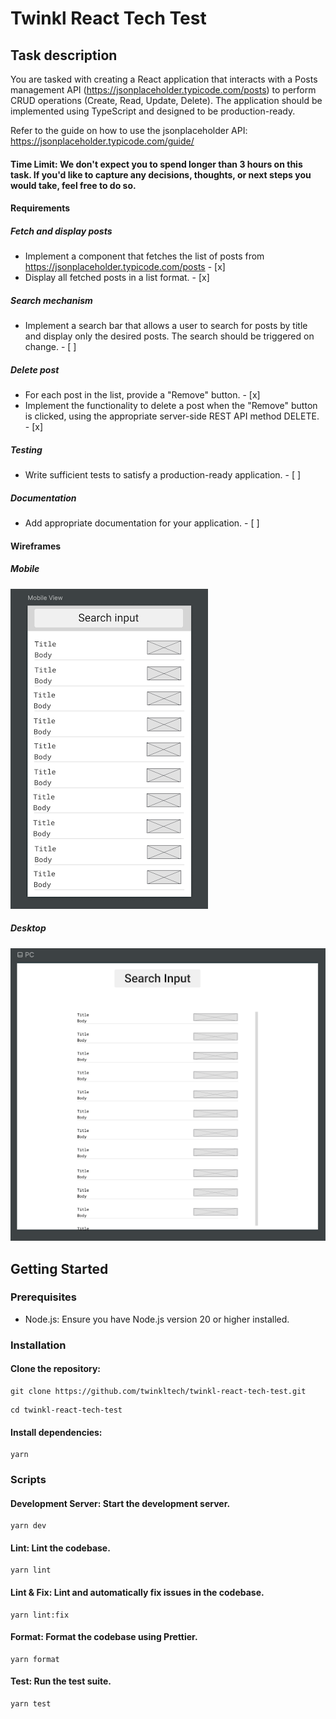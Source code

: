 # Twinkl React Tech Test

## Task description

You are tasked with creating a React application that interacts with a Posts management API (https://jsonplaceholder.typicode.com/posts) to perform CRUD operations (Create, Read, Update, Delete). The application should be implemented using TypeScript and designed to be production-ready.

Refer to the guide on how to use the jsonplaceholder API:
https://jsonplaceholder.typicode.com/guide/

#### Time Limit: We don't expect you to spend longer than 3 hours on this task. If you'd like to capture any decisions, thoughts, or next steps you would take, feel free to do so.

#### Requirements

##### Fetch and display posts

- Implement a component that fetches the list of posts from https://jsonplaceholder.typicode.com/posts - [x]
- Display all fetched posts in a list format. - [x]

##### Search mechanism

- Implement a search bar that allows a user to search for posts by title and display only the desired posts. The search should be triggered on change. - [ ]

##### Delete post

- For each post in the list, provide a "Remove" button. - [x]
- Implement the functionality to delete a post when the "Remove" button is clicked, using the appropriate server-side REST API method DELETE. - [x]

##### Testing

- Write sufficient tests to satisfy a production-ready application. - [ ]

##### Documentation

- Add appropriate documentation for your application. - [ ]

#### Wireframes

##### Mobile

![mobile_view](src/assets/mobile_view.png?raw=true)

##### Desktop

![pc_view](src/assets/pc_view.png?raw=true)

## Getting Started

### Prerequisites

- Node.js: Ensure you have Node.js version 20 or higher installed.

### Installation

#### Clone the repository:

```
git clone https://github.com/twinkltech/twinkl-react-tech-test.git
```

```
cd twinkl-react-tech-test
```

#### Install dependencies:

```
yarn
```

### Scripts

#### Development Server: Start the development server.

```
yarn dev
```

#### Lint: Lint the codebase.

```
yarn lint
```

#### Lint & Fix: Lint and automatically fix issues in the codebase.

```
yarn lint:fix
```

#### Format: Format the codebase using Prettier.

```
yarn format
```

#### Test: Run the test suite.

```
yarn test
```
